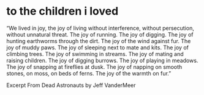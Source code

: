 # to the children i loved

“We lived in joy, the joy of living without interference, without persecution, without unnatural threat. The joy of running. The joy of digging. The joy of hunting earthworms through the dirt. The joy of the wind against fur. The joy of muddy paws. The joy of sleeping next to mate and kits. The joy of climbing trees. The joy of swimming in streams. The joy of mating and raising children. The joy of digging burrows. The joy of playing in meadows. The joy of snapping at fireflies at dusk. The joy of napping on smooth stones, on moss, on beds of ferns. The joy of the warmth on fur.”

Excerpt From Dead Astronauts by Jeff VanderMeer